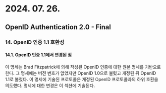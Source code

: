# 2024. 07. 26.

## OpenID Authentication 2.0 - Final

### 14. OpenID 인증 1.1 호환성

#### 14.1. OpenID 인증 1.1에서 변경된 점

이 명세는 Brad Fitzpatrick에 의해 작성된 OpenID 인증에 대한 원본 명세를 기반으로 한다. 그 명세에는 버전 번호가 없었지만 OpenID 1.0으로 불렸고 개정된 뒤 OpenID 1.1로 불렸다. 이 명세에 기술된 프로토콜은 개정된 OpenID 프로토콜과의 하위 호환을 의도했다. 명세에 대한 변경은 이 섹션에 기술된다.